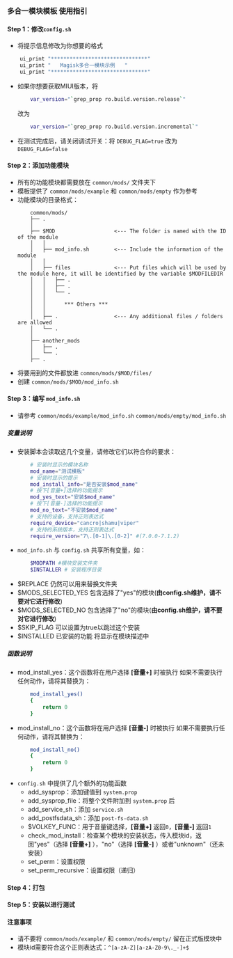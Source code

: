 ### 多合一模块模板 使用指引

#### Step 1：修改`config.sh`
- 将提示信息修改为你想要的格式
```bash
    ui_print "*******************************"
    ui_print "   Magisk多合一模块示例   "
    ui_print "*******************************"
```
- 如果你想要获取MIUI版本，将
    ```bash 
        var_version="`grep_prop ro.build.version.release`"
    ```
    改为
    ```bash
        var_version="`grep_prop ro.build.version.incremental`"
    ```
- 在测试完成后，请关闭调试开关：将 `DEBUG_FLAG=true` 改为 `DEBUG_FLAG=false`

#### Step 2：添加功能模块
- 所有的功能模块都需要放在 `common/mods/` 文件夹下
- 模板提供了 `common/mods/example` 和 `common/mods/empty` 作为参考
- 功能模块的目录格式：
    ```
        common/mods/
        ├── .
        │
        ├── $MOD                   <--- The folder is named with the ID of the module
        │   │
        │   ├── mod_info.sh        <--- Include the information of the module
        │   │
        │   ├── files              <--- Put files which will be used by the module here, it will be identified by the variable $MODFILEDIR 
        │   │   ├── .
        │   │   ├── .
        │   │   └── .
        │   │
        │   │      *** Others ***
        │   │
        │   ├── .                  <--- Any additional files / folders are allowed
        │   └── .
        │
        ├── another_mods
        │   ├── .
        │   └── .
        ├── .
    ```
- 将要用到的文件都放进 `common/mods/$MOD/files/`
- 创建 `common/mods/$MOD/mod_info.sh`
#### Step 3：编写 `mod_info.sh`
- 请参考 `common/mods/example/mod_info.sh` `common/mods/empty/mod_info.sh`

##### 变量说明
- 安装脚本会读取这几个变量，请修改它们以符合你的要求：
    ```bash
        # 安装时显示的模块名称
        mod_name="测试模板"
        # 安装时显示的提示
        mod_install_info="是否安装$mod_name"
        # 按下[音量+]选择的功能提示
        mod_yes_text="安装$mod_name"
        # 按下[音量-]选择的功能提示
        mod_no_text="不安装$mod_name"
        # 支持的设备，支持正则表达式
        require_device="cancro|shamu|viper"
        # 支持的系统版本，支持正则表达式
        require_version="7\.[0-1]\.[0-2]" #(7.0.0-7.1.2)
    ```
- `mod_info.sh` 与 `config.sh` 共享所有变量，如：
    ```bash
        $MODPATH #模块安装文件夹
        $INSTALLER # 安装程序目录
    ```
- $REPLACE 仍然可以用来替换文件夹
- $MODS_SELECTED_YES 包含选择了"yes"的模块(**由config.sh维护，请不要对它进行修改**)
- $MODS_SELECTED_NO 包含选择了"no"的模块(**由config.sh维护，请不要对它进行修改**)
- $SKIP_FLAG 可以设置为true以跳过这个安装
- $INSTALLED 已安装的功能 将显示在模块描述中

##### 函数说明
- mod_install_yes：这个函数将在用户选择 **[音量+]** 时被执行
    如果不需要执行任何动作，请将其替换为：
    ```bash
        mod_install_yes()
        {
            return 0
        }
    ```
- mod_install_no：这个函数将在用户选择 **[音量-]** 时被执行
    如果不需要执行任何动作，请将其替换为：
    ```bash
        mod_install_no()
        {
            return 0
        }
    ```
- `config.sh` 中提供了几个额外的功能函数
    - add_sysprop：添加键值到 `system.prop`
    - add_sysprop_file：将整个文件附加到 `system.prop` 后
    - add_service_sh：添加 `service.sh`
    - add_postfsdata_sh：添加 `post-fs-data.sh`
    - $VOLKEY_FUNC：用于音量键选择，**[音量+]** 返回`0`，**[音量-]** 返回`1`
    - check_mod_install：检查某个模块的安装状态，传入模块id，返回"yes"（选择 **[音量+]** ），"no"（选择 **[音量-]** ）或者"unknown"（还未安装）
    - set_perm：设置权限
    - set_perm_recursive：设置权限（递归）
#### Step 4：打包
#### Step 5：安装以进行测试

#### 注意事项
- 请不要将 `common/mods/example/` 和 `common/mods/empty/` 留在正式版模块中
- 模块id需要符合这个正则表达式：`^[a-zA-Z][a-zA-Z0-9\._-]+$`

